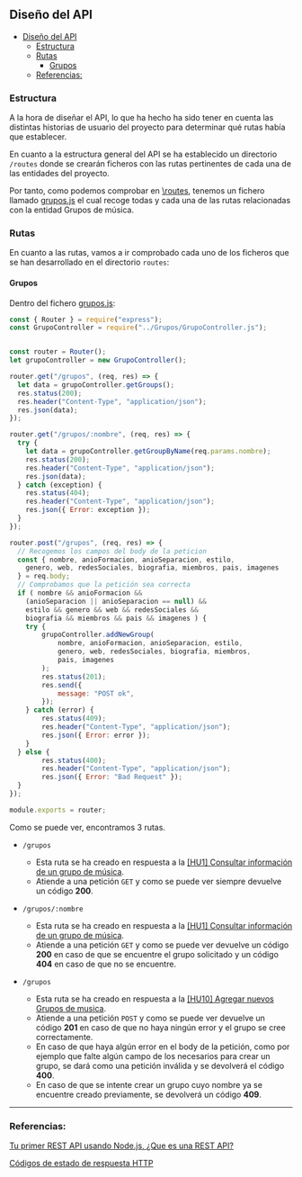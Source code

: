 ## Diseño del API

<!-- ![](../Img/ "") -->

- [Diseño del API](#diseño-del-api)
  - [Estructura](#estructura)
  - [Rutas](#rutas)
    - [Grupos](#grupos)
  - [Referencias:](#referencias)

### Estructura

A la hora de diseñar el API, lo que ha hecho ha sido tener en cuenta las distintas historias de usuario del proyecto para determinar qué rutas había que establecer.

En cuanto a la estructura general del API se ha establecido un directorio `/routes` donde se crearán ficheros con las rutas pertinentes de cada una de las entidades del proyecto.

Por tanto, como podemos comprobar en [\routes](../../src/routes), tenemos un fichero llamado [grupos.js](../../src/routes/grupos.js) el cual recoge todas y cada una de las rutas relacionadas con la entidad Grupos de música.


### Rutas

En cuanto a las rutas, vamos a ir comprobado cada uno de los ficheros que se han desarrollado en el directorio `routes`:

#### Grupos

Dentro del fichero [grupos.js](../../src/routes/grupos.js):

```javascript
const { Router } = require("express");
const GrupoController = require("../Grupos/GrupoController.js");


const router = Router();
let grupoController = new GrupoController();

router.get("/grupos", (req, res) => {
  let data = grupoController.getGroups();
  res.status(200);
  res.header("Content-Type", "application/json");
  res.json(data);
});

router.get("/grupos/:nombre", (req, res) => {
  try {
    let data = grupoController.getGroupByName(req.params.nombre);
    res.status(200);
    res.header("Content-Type", "application/json");
    res.json(data);
  } catch (exception) {
    res.status(404);
    res.header("Content-Type", "application/json");
    res.json({ Error: exception });
  }
});

router.post("/grupos", (req, res) => {
  // Recogemos los campos del body de la peticion
  const { nombre, anioFormacion, anioSeparacion, estilo,
    genero, web, redesSociales, biografia, miembros, pais, imagenes
  } = req.body;
  // Comprobamos que la petición sea correcta
  if ( nombre && anioFormacion && 
    (anioSeparacion || anioSeparacion == null) &&
    estilo && genero && web && redesSociales &&
    biografia && miembros && pais && imagenes ) {
    try {
        grupoController.addNewGroup(
            nombre, anioFormacion, anioSeparacion, estilo,
            genero, web, redesSociales, biografia, miembros,
            pais, imagenes
        );
        res.status(201);
        res.send({
            message: "POST ok",
        });
    } catch (error) {
        res.status(409);
        res.header("Content-Type", "application/json");
        res.json({ Error: error });
    }
  } else {
        res.status(400);
        res.header("Content-Type", "application/json");
        res.json({ Error: "Bad Request" });
  }
});

module.exports = router;
```
Como se puede ver, encontramos 3 rutas. 

- `/grupos` 
  - Esta ruta se ha creado en respuesta a la [[HU1] Consultar información de un grupo de música](https://github.com/AngelValera/LyricsHunter/issues/12).
  - Atiende a una petición `GET` y como se puede ver siempre devuelve un código **200**. 
  
- `/grupos/:nombre`
  - Esta ruta se ha creado en respuesta a la [[HU1] Consultar información de un grupo de música](https://github.com/AngelValera/LyricsHunter/issues/12).
  - Atiende a una petición `GET` y como se puede ver devuelve un código **200** en caso de que se encuentre el grupo solicitado y un código **404** en caso de que no se encuentre.
  
- `/grupos` 
  - Esta ruta se ha creado en respuesta a la [[HU10] Agregar nuevos Grupos de musica](https://github.com/AngelValera/LyricsHunter/issues/66).
  - Atiende a una petición `POST` y como se puede ver devuelve un código **201** en caso de que no haya ningún error y el grupo se cree correctamente. 
  - En caso de que haya algún error en el body de la petición, como por ejemplo que falte algún campo de los necesarios para crear un grupo, se dará como una petición inválida y se devolverá el código **400**.
  - En caso de que se intente crear un grupo cuyo nombre ya se encuentre creado previamente, se devolverá un código **409**.

---
### Referencias:

[Tu primer REST API usando Node.js, ¿Que es una REST API?](https://www.youtube.com/watch?v=bK3AJfs7qNY&t=1867s)

[Códigos de estado de respuesta HTTP](https://developer.mozilla.org/es/docs/Web/HTTP/Status)

